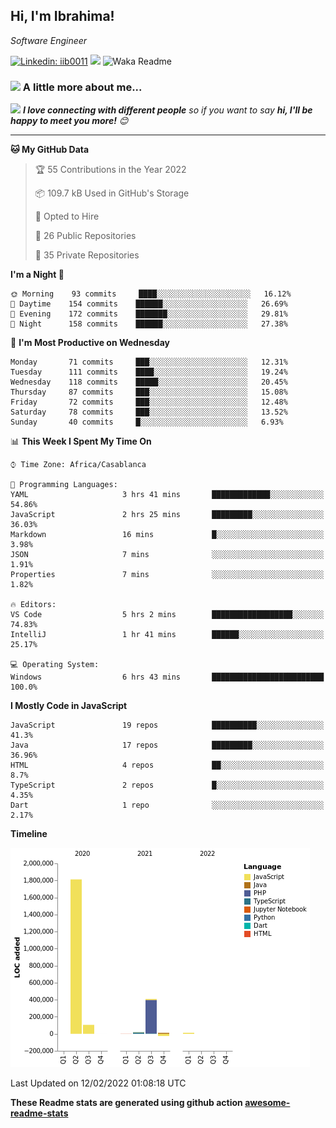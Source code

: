 <h2>Hi, I'm Ibrahima! </h2>
<p><em>Software Engineer 
</em></p>


[![Linkedin: iib0011](https://img.shields.io/badge/-iib0011-blue?style=flat-square&logo=Linkedin&logoColor=white&link=https://www.linkedin.com/in/iib0011/)](https://www.linkedin.com/in/iib0011/)
![](https://visitor-badge.glitch.me/badge?page_id=iib0011)
![Waka Readme](https://github.com/iib0011/iib0011/workflows/Waka%20Readme/badge.svg)


### <img src="https://media.giphy.com/media/VgCDAzcKvsR6OM0uWg/giphy.gif" width="50"> A little more about me...  


<img src="https://media.giphy.com/media/LnQjpWaON8nhr21vNW/giphy.gif" width="60"> <em><b>I love connecting with different people</b> so if you want to say <b>hi, I'll be happy to meet you more!</b> 😊</em>

---
<!--START_SECTION:waka-->
**🐱 My GitHub Data** 

> 🏆 55 Contributions in the Year 2022
 > 
> 📦 109.7 kB Used in GitHub's Storage 
 > 
> 💼 Opted to Hire
 > 
> 📜 26 Public Repositories 
 > 
> 🔑 35 Private Repositories  
 > 
**I'm a Night 🦉** 

```text
🌞 Morning    93 commits     ████░░░░░░░░░░░░░░░░░░░░░   16.12% 
🌆 Daytime    154 commits    ██████░░░░░░░░░░░░░░░░░░░   26.69% 
🌃 Evening    172 commits    ███████░░░░░░░░░░░░░░░░░░   29.81% 
🌙 Night      158 commits    ██████░░░░░░░░░░░░░░░░░░░   27.38%

```
📅 **I'm Most Productive on Wednesday** 

```text
Monday       71 commits     ███░░░░░░░░░░░░░░░░░░░░░░   12.31% 
Tuesday      111 commits    ████░░░░░░░░░░░░░░░░░░░░░   19.24% 
Wednesday    118 commits    █████░░░░░░░░░░░░░░░░░░░░   20.45% 
Thursday     87 commits     ███░░░░░░░░░░░░░░░░░░░░░░   15.08% 
Friday       72 commits     ███░░░░░░░░░░░░░░░░░░░░░░   12.48% 
Saturday     78 commits     ███░░░░░░░░░░░░░░░░░░░░░░   13.52% 
Sunday       40 commits     █░░░░░░░░░░░░░░░░░░░░░░░░   6.93%

```


📊 **This Week I Spent My Time On** 

```text
⌚︎ Time Zone: Africa/Casablanca

💬 Programming Languages: 
YAML                     3 hrs 41 mins       █████████████░░░░░░░░░░░░   54.86% 
JavaScript               2 hrs 25 mins       █████████░░░░░░░░░░░░░░░░   36.03% 
Markdown                 16 mins             █░░░░░░░░░░░░░░░░░░░░░░░░   3.98% 
JSON                     7 mins              ░░░░░░░░░░░░░░░░░░░░░░░░░   1.91% 
Properties               7 mins              ░░░░░░░░░░░░░░░░░░░░░░░░░   1.82%

🔥 Editors: 
VS Code                  5 hrs 2 mins        ██████████████████░░░░░░░   74.83% 
IntelliJ                 1 hr 41 mins        ██████░░░░░░░░░░░░░░░░░░░   25.17%

💻 Operating System: 
Windows                  6 hrs 43 mins       █████████████████████████   100.0%

```

**I Mostly Code in JavaScript** 

```text
JavaScript               19 repos            ██████████░░░░░░░░░░░░░░░   41.3% 
Java                     17 repos            █████████░░░░░░░░░░░░░░░░   36.96% 
HTML                     4 repos             ██░░░░░░░░░░░░░░░░░░░░░░░   8.7% 
TypeScript               2 repos             █░░░░░░░░░░░░░░░░░░░░░░░░   4.35% 
Dart                     1 repo              ░░░░░░░░░░░░░░░░░░░░░░░░░   2.17%

```


**Timeline**

![Chart not found](https://raw.githubusercontent.com/iib0011/iib0011/master/charts/bar_graph.png) 


 Last Updated on 12/02/2022 01:08:18 UTC
<!--END_SECTION:waka-->

**These Readme stats are generated using github action [awesome-readme-stats](https://github.com/iib0011/waka-readme-stats)**

